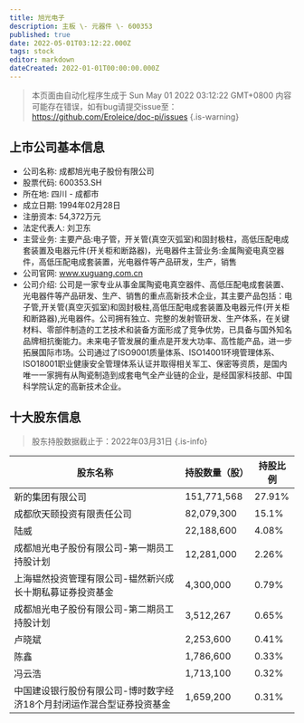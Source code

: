 ```yaml
---
title: 旭光电子
description: 主板 \- 元器件 \- 600353
published: true
date: 2022-05-01T03:12:22.000Z
tags: stock
editor: markdown
dateCreated: 2022-01-01T00:00:00.000Z
---
```


> 本页面由自动化程序生成于 Sun May 01 2022 03:12:22 GMT+0800
> 内容可能存在错误，如有bug请提交issue至：https://github.com/Eroleice/doc-pi/issues
{.is-warning}

## 上市公司基本信息
- 公司名称: 成都旭光电子股份有限公司
- 股票代码: 600353.SH
- 所在地: 四川 - 成都市
- 成立日期: 1994年02月28日
- 注册资本: 54,372万元
- 法定代表人: 刘卫东
- 主营业务: 主要产品:电子管，开关管(真空灭弧室)和固封极柱，高低压配电成套装置及电器元件(开关柜和断路器)，光电器件主营业务:金属陶瓷电真空器件，高低压配电成套装置，光电器件等产品研发，生产，销售
- 公司官网: www.xuguang.com.cn
- 公司介绍: 公司是一家专业从事金属陶瓷电真空器件、高低压配电成套装置、光电器件等产品研发、生产、销售的重点高新技术企业，其主要产品包括：电子管,开关管(真空灭弧室)和固封极柱,高低压配电成套装置及电器元件(开关柜和断路器),光电器件。公司拥有独立、完整的发射管研发、生产体系，在关键材料、零部件制造的工艺技术和装备方面形成了竞争优势，已具备与国外知名品牌相抗衡能力。未来电子管发展的重点是开发大功率、高性能产品，进一步拓展国际市场。公司通过了ISO9001质量体系、ISO14001环境管理体系、ISO18001职业健康安全管理体系认证并取得相关军工、保密等资质，是国内唯一一家拥有从陶瓷制造到成套电气全产业链的企业，是经国家科技部、中国科学院认定的高新技术企业。


## 十大股东信息
> 股东持股数据截止于：2022年03月31日
{.is-info}

| 股东名称 | 持股数量（股） | 持股比例 |
| --- | --- | --- |
| 新的集团有限公司 | 151,771,568 | 27.91% |
| 成都欣天颐投资有限责任公司 | 82,079,300 | 15.1% |
| 陆威 | 22,188,600 | 4.08% |
| 成都旭光电子股份有限公司-第一期员工持股计划 | 12,281,000 | 2.26% |
| 上海韫然投资管理有限公司-韫然新兴成长十期私募证券投资基金 | 4,300,000 | 0.79% |
| 成都旭光电子股份有限公司-第二期员工持股计划 | 3,512,267 | 0.65% |
| 卢晓斌 | 2,253,600 | 0.41% |
| 陈鑫 | 1,786,600 | 0.33% |
| 冯云浩 | 1,713,100 | 0.32% |
| 中国建设银行股份有限公司-博时数字经济18个月封闭运作混合型证券投资基金 | 1,659,200 | 0.31% |




